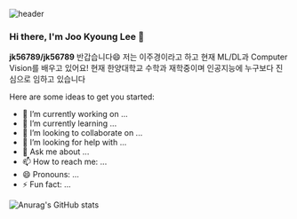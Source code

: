 
![header](https://capsule-render.vercel.app/api?type=wave&color=auto&height=300&section=header&text=Welcome%20JooKyoung&fontSize=90)


### Hi there, I'm Joo Kyoung Lee 👋
**jk56789/jk56789** 반갑습니다😄
저는 이주경이라고 하고 현재 ML/DL과 Computer Vision를 배우고 있어요!
현재 한양대학교 수학과 재학중이며 인공지능에 누구보다 진심으로 임하고 있습니다

Here are some ideas to get you started:

- 🔭 I’m currently working on ...
- 🌱 I’m currently learning ...
- 👯 I’m looking to collaborate on ...
- 🤔 I’m looking for help with ...
- 💬 Ask me about ...
- 📫 How to reach me: ...
- 😄 Pronouns: ...
- ⚡ Fun fact: ...



![Anurag's GitHub stats](https://github-readme-stats.vercel.app/api?username=jk56789&show_icons=true&theme=radical)
